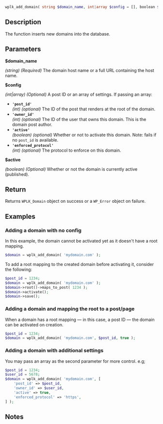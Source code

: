 ```php
wplk_add_domain( string $domain_name, int|array $config = [], boolean $active = false )
```

## Description

The function inserts new domains into the database.

## Parameters

**$domain_name**

_(string) (Required)_ The domain host name or a full URL containing the host name.

**$config**

_(int|array) (Optional)_ A post ID or an array of settings. If passing an array:

- **`'post_id'`** <br>
  _(int) (optional)_ The ID of the post that renders at the root of the domain.
- **`'owner_id'`** <br>
  _(int) (optional)_ The ID of the user that owns this domain. This is the domain post author.
- **`'active'`** <br>
  _(boolean) (optional)_ Whether or not to activate this domain. Note: fails if no `post_id` is available.
- **`'enforced_protocol'`** <br>
  _(int) (optional)_ The protocol to enforce on this domain.

**$active**

_(boolean) (Optional)_ Whether or not the domain is currently active (published).

## Return

Returns `WPLK_Domain` object on success or a `WP_Error` object on failure.

## Examples

### Adding a domain with no config

In this example, the domain cannot be activated yet as it doesn't have a root mapping.

```php
$domain = wplk_add_domain( 'mydomain.com' );
```

To add a root mapping to the created domain before activating it, consider the following:

```php
$post_id = 1234;
$domain = wplk_add_domain( 'mydomain.com' );
$domain->root()->maps_to_post( 1234 );
$domain->activate();
$domain->save();
```

### Adding a domain and mapping the root to a post/page

When a domain has a root mapping — in this case, a post ID — the domain can be activated on creation.

```php
$post_id = 1234;
$domain = wplk_add_domain( 'mydomain.com', $post_id, true );
```

### Adding a domain with additional settings

You may pass an array as the second parameter for more control. e.g;

```php
$post_id = 1234;
$user_id = 5678;
$domain = wplk_add_domain( 'mydomain.com', [
    'post_id' => $post_id,
    'owner_id' => $user_id,
    'active' => true,
    'enforced_protocol' => 'https',
] );
```

## Notes